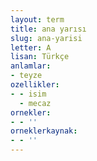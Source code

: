```yaml
---
layout: term
title: ana yarısı
slug: ana-yarisi
letter: A
lisan: Türkçe
anlamlar:
- teyze
ozellikler:
- - isim
  - mecaz
ornekler:
- - ''
orneklerkaynak:
- - ''
---
```

